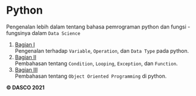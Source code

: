 # Python

Pengenalan lebih dalam tentang bahasa pemrograman python dan fungsi - fungsinya dalam `Data Science`

1. [Bagian I](./Bagian%20I)<br>
   Pengenalan terhadap `Variable`, `Operation`, dan `Data Type` pada python.
2. [Bagian II](./Bagian%20II)<br>
   Pembahasan tentang `Condition`, `Looping`, `Exception`, dan `Function`. 
3. [Bagian III](./Bagian%20III)<br>
   Pembahasan tentang `Object Oriented Programming` di python. 

**© DASCO 2021**